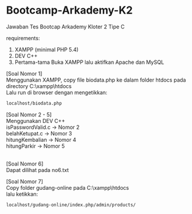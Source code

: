 # Bootcamp-Arkademy-K2
Jawaban Tes Bootcap Arkademy Kloter 2 Tipe C

requirements: </br>

1. XAMPP (minimal PHP 5.4)
2. DEV C++
3. Pertama-tama Buka XAMPP lalu aktifkan Apache dan MySQL

[Soal Nomor 1] </br>
Menggunakan XAMPP, copy file biodata.php ke dalam folder htdocs pada directory C:\xampp\htdocs </br>
Lalu run di browser dengan mengetikkan: </br>

```sh
localhost/biodata.php 
```

[Soal Nomor 2 - 5] </br>
Menggunakan DEV C++ </br>
isPasswordValid.c -> Nomor 2 </br>
belahKetupat.c -> Nomor 3 </br>
hitungKembalian -> Nomor 4 </br>
hitungParkir -> Nomor 5 </br></br>

[Soal Nomor 6] </br>
Dapat dilihat pada no6.txt </br>


[Soal Nomor 7] </br>
Copy folder gudang-online pada C:\xampp\htdocs </br>
lalu ketikkan: </br>
```sh
localhost/gudang-online/index.php/admin/products/
```
